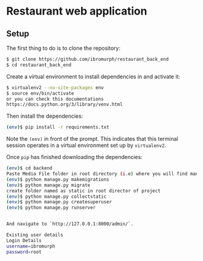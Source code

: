 # Restaurant web application

## Setup

The first thing to do is to clone the repository:

```sh
$ git clone https://github.com/ibromurph/restaurant_back_end
$ cd restaurant_back_end
```

Create a virtual environment to install dependencies in and activate it:


```sh
$ virtualenv2 --no-site-packages env
$ source env/bin/activate
or you can check this documentations
https://docs.python.org/3/library/venv.html
```

Then install the dependencies:

```sh
(env)$ pip install -r requirements.txt
```
Note the `(env)` in front of the prompt. This indicates that this terminal
session operates in a virtual environment set up by `virtualenv2`.

Once `pip` has finished downloading the dependencies:
```sh
(env)$ cd backend
Paste Media File folder in root directory (i.e) where you will find manage.py 
(env)$ python manage.py makemigrations
(env)$ python manage.py migrate
create folder named as static in root director of project
(env)$ python manage.py collectstatic
(env)$ python manage.py createsuperuser 
(env)$ python manage.py runserver
```
```sh

And navigate to `http://127.0.0.1:8000/admin/`.

Existing user details
Login Details 
username=ibromurph
password=root
```
